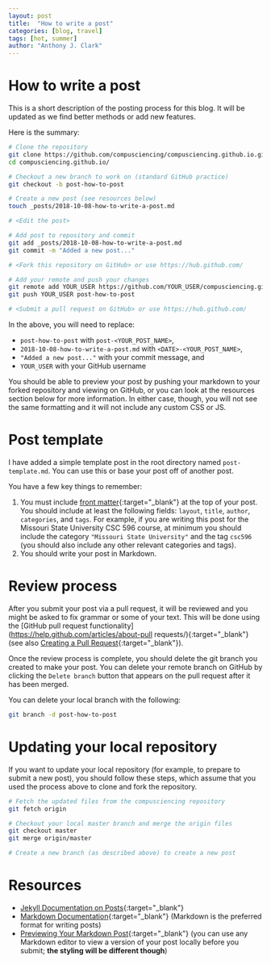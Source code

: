 ```yaml
---
layout: post
title:  "How to write a post"
categories: [blog, travel]
tags: [hot, summer]
author: "Anthony J. Clark"
---
```


# How to write a post

This is a short description of the posting process for this blog. It will be updated as we find better methods or add new features.

Here is the summary:

```bash
# Clone the repository
git clone https://github.com/compusciencing/compusciencing.github.io.git
cd compusciencing.github.io/

# Checkout a new branch to work on (standard GitHub practice)
git checkout -b post-how-to-post

# Create a new post (see resources below)
touch _posts/2018-10-08-how-to-write-a-post.md

# <Edit the post>

# Add post to repository and commit
git add _posts/2018-10-08-how-to-write-a-post.md
git commit -m "Added a new post..."

# <Fork this repository on GitHub> or use https://hub.github.com/

# Add your remote and push your changes
git remote add YOUR_USER https://github.com/YOUR_USER/compusciencing.github.io.git
git push YOUR_USER post-how-to-post

# <Submit a pull request on GitHub> or use https://hub.github.com/
```

In the above, you will need to replace:

- `post-how-to-post` with `post-<YOUR_POST_NAME>`,
- `2018-10-08-how-to-write-a-post.md` with `<DATE>-<YOUR_POST_NAME>`,
- `"Added a new post..."` with your commit message, and
- `YOUR_USER` with your GitHub username

You should be able to preview your post by pushing your markdown to your forked repository and viewing on GitHub, or you can look at the resources section below for more information. In either case, though, you will not see the same formatting and it will not include any custom CSS or JS.

# Post template

I have added a simple template post in the root directory named `post-template.md`. You can use this or base your post off of another post.

You have a few key things to remember:

1. You must include [front matter](https://jekyllrb.com/docs/front-matter/){:target="_blank"} at the top of your post. You should include at least the following fields: `layout`, `title`, `author`, `categories`, and `tags`. For example, if you are writing this post for the Missouri State University CSC 596 course, at minimum you should include the category `"Missouri State University"` and the tag `csc596` (you should also include any other relevant categories and tags).
2. You should write your post in Markdown.

# Review process

After you submit your post via a pull request, it will be reviewed and you might be asked to fix grammar or some of your text. This will be done using the [GitHub pull request functionality](https://help.github.com/articles/about-pull requests/){:target="_blank"} (see also [Creating a Pull Request](https://help.github.com/articles/creating-a-pull-request/){:target="_blank"}).

Once the review process is complete, you should delete the git branch you created to make your post. You can delete your remote branch on GitHub by clicking the `Delete branch` button that appears on the pull request after it has been merged.

You can delete your local branch with the following:

```bash
git branch -d post-how-to-post
```

# Updating your local repository

If you want to update your local repository (for example, to prepare to submit a new post), you should follow these steps, which assume that you used the process above to clone and fork the repository.

```bash
# Fetch the updated files from the compusciencing repository
git fetch origin

# Checkout your local master branch and merge the origin files
git checkout master
git merge origin/master

# Create a new branch (as described above) to create a new post
```

# Resources

- [Jekyll Documentation on Posts](https://jekyllrb.com/docs/posts/){:target="_blank"}
- [Markdown Documentation](https://daringfireball.net/projects/markdown/){:target="_blank"} (Markdown is the preferred format for writing posts)
- [Previewing Your Markdown Post](http://lmgtfy.com/?q=markdown+editor){:target="_blank"} (you can use any Markdown editor to view a version of your post locally before you submit; **the styling will be different though**)
